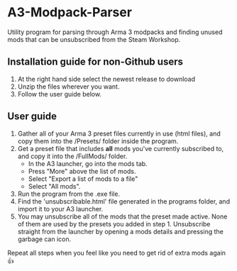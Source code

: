 # A3-Modpack-Parser
Utility program for parsing through Arma 3 modpacks and finding unused mods that can be unsubscribed from the Steam Workshop.

## Installation guide for non-Github users
1. At the right hand side select the newest release to download
2. Unzip the files wherever you want.
3. Follow the user guide below.

## User guide
1. Gather all of your Arma 3 preset files currently in use (html files), and copy them into the /Presets/ folder inside the program.
2. Get a preset file that includes **all** mods you've currently subscribed to, and copy it into the /FullMods/ folder.
   - In the A3 launcher, go into the mods tab.
   - Press "More" above the list of mods.
   - Select "Export a list of mods to a file"
   - Select "All mods".
3. Run the program from the .exe file.
4. Find the 'unsubscribable.html' file generated in the programs folder, and import it to your A3 launcher.
5. You may unsubscribe all of the mods that the preset made active. None of them are used by the presets you added in step 1. Unsubscribe straight from the launcher by opening a mods details and pressing the garbage can icon.

Repeat all steps when you feel like you need to get rid of extra mods again :+1:
